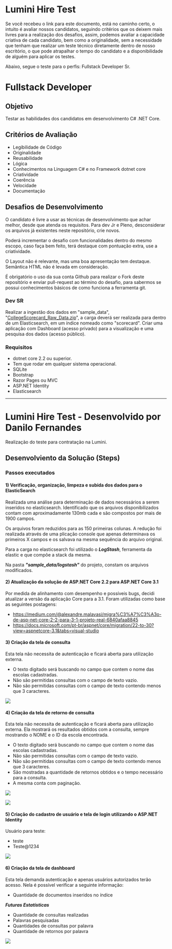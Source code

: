 # Lumini Hire Test
Se você recebeu o link para este documento, está no caminho certo, o intuito é avaliar nossos candidatos, seguindo critérios que os deixem mais livres para a realização dos desafios, assim, podemos avaliar a capacidade criativa de cada candidato, bem como a originalidade, sem a necessidade que tenham que realizar um teste técnico diretamente dentro de nosso escritório, o que pode atrapalhar o tempo do candidato e a disponibilidade de alguém para aplicar os testes.

Abaixo, segue o teste para o perfis: Fullstack Developer Sr.

# Fullstack Developer
## Objetivo
Testar as habilidades dos candidatos em desenvolvimento C# .NET Core.

## Critérios de Avaliação
* Legibilidade de Código
* Originalidade
* Reusabilidade
* Lógica
* Conhecimentos na Linguagem C# e no Framework dotnet core
* Criatividade
* Coerência
* Velocidade
* Documentação

## Desafios de Desenvolvimento
O candidato é livre a usar as técnicas de desenvolvimento que achar melhor, desde que atenda os requisitos. Para dev Jr e Pleno, desconsiderar os arquivos já existentes neste repositório, crie novos.

Poderá incrementar o desafio com funcionalidades dentro do mesmo escopo, caso faça bem feito, terá destaque com pontuação extra, use a criatividade.

O Layout não é relevante, mas uma boa apresentação tem destaque. Semântica HTML não é levada em consideração.

É obrigatório o uso da sua conta Github para realizar o Fork deste repositório e enviar pull-request ao término do desafio, para sabermos se possui conhecimentos básicos de como funciona a ferramenta git.

### Dev SR
Realizar a ingestão dos dados em "sample_data", "[CollegeScorecard_Raw_Data.zip](https://github.com/lumini-it-solutions/lumini-hire-test/raw/master/sample_data/CollegeScorecard_Raw_Data.zip)", a carga deverá ser realizada para dentro de um Elasticsearch, em um índice nomeado como "scorecard". Criar uma aplicação com Dashboard (acesso privado) para a visualização e uma pesquisa dos dados (acesso público).

### Requisitos
* dotnet core 2.2 ou superior.
* Tem que rodar em qualquer sistema operacional.
* SQLite
* Bootstrap
* Razor Pages ou MVC
* ASP.NET Identity
* Elasticsearch

-------------------------------

# Lumini Hire Test - Desenvolvido por Danilo Fernandes
Realização do teste para contratação na Lumini.

## Desenvolviento da Solução (Steps)

### Passos executados

#### 1) Verificação, organização, limpeza e subida dos dados para o ElasticSearch
Realizada uma análise para determinação de dados necessários a serem inseridos no elasticsearch. Identificado que os arquivos disponibilizados contam com aproximadamente 130mb cada e são compostos por mais de 1900 campos.

Os arquivos foram reduzidos para as 150 primeiras colunas. A redução foi realizada através de uma plicação console que apenas determinava os primeiros X campos e os salvava na mesma sequência do arquivo original.

Para a carga no elasticsearch foi utilizado o ***LogStash***, ferramenta da elastic e que compõe a stack da mesma.

Na pasta ***"sample_data/logstash"*** do projeto, constam os arquivos modificados.

#### 2) Atualização da solução de ASP.NET Core 2.2 para ASP.NET Core 3.1
Por medida de alinhamento com desempenho e possíveis bugs, decidi atualizar a versão da aplicação Core para a 3.1.
Foram utilizadas como base as seguintes postagens:
* https://medium.com/@alexandre.malavasi/migra%C3%A7%C3%A3o-de-asp-net-core-2-2-para-3-1-projeto-real-6840afaa8845
* https://docs.microsoft.com/pt-br/aspnet/core/migration/22-to-30?view=aspnetcore-3.1&tabs=visual-studio

#### 3) Criação da tela de consulta
Esta tela não necessita de autenticação e ficará aberta para utilização externa.

* O texto digitado será buscando no campo que contem o nome das escolas cadastradas.
* Não são permitidas consultas com o campo de texto vazio.
* Não são permitidas consultas com o campo de texto contendo menos que 3 caracteres.

![](/showcase/TelaConsulta.png)

#### 4) Criação da tela de retorno de consulta
Esta tela não necessita de autenticação e ficará aberta para utilização externa. Ela mostrará os resultados obtidos com a consulta, sempre mostrando o NOME e o ID da escola encontrada.

* O texto digitado será buscando no campo que contem o nome das escolas cadastradas.
* Não são permitidas consultas com o campo de texto vazio.
* Não são permitidas consultas com o campo de texto contendo menos que 3 caracteres.
* São mostradas a quantidade de retornos obtidos e o tempo necessário para a consulta.
* A mesma conta com paginação.

![](/showcase/TelaConsultaRetorno.png)

![](/showcase/TelaConsultaRetorno2.png)

#### 5) Criação do cadastro de usuário e tela de login utilizando o ASP.NET Identity
Usuário para teste:
* teste
* Teste@1234

![](/showcase/TelaRestritaLogin.png)

#### 6) Criação da tela de dashboard
Esta tela demanda autenticação e apenas usuários autorizados terão acesso.
Nela é possível verificar a seguinte informação:

* Quantidade de documentos inseridos no índice

***Futuras Estatísticas***
* Quantidade de consultas realizadas
* Palavras pesquisadas
* Quantidades de consultas por palavra
* Quantidade de retornos por palavra

![](/showcase/TelaRestritaDashboard.png)